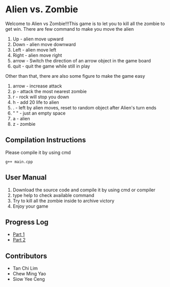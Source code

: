 # Alien vs. Zombie

Welcome to Alien vs Zombie!!!This game is to let you to kill all the zombie to get win. There are few command to make you move the alien
1. Up - alien move upward
2. Down - alien move downward
3. Left - alien move left
4. Right - alien move right
5. arrow - Switch the direction of an arrow object in the game board
6. quit - quit the game while still in play

Other than that, there are also some figure to make the game easy
1. arrow - increase attack
2. p - attack the most nearest zombie
3. r - rock will stop you down 
4. h - add 20 life to alien
5. . - left by alien moves, reset to random object after Alien's turn ends
6. " " - just an empty space
7.  a - alien
8. z - zombie
## Compilation Instructions

Please compile it by using cmd

```
g++ main.cpp
```

## User Manual

1. Download the source code and compile it by using cmd or compiler
2. type help to check available command
3. Try to kill all the zombie inside to archive victory
4. Enjoy your game

## Progress Log

- [Part 1](PART1.md)
- [Part 2](PART2.md)

## Contributors

- Tan Chi Lim
- Chew Ming Yao
- Siow Yee Ceng
